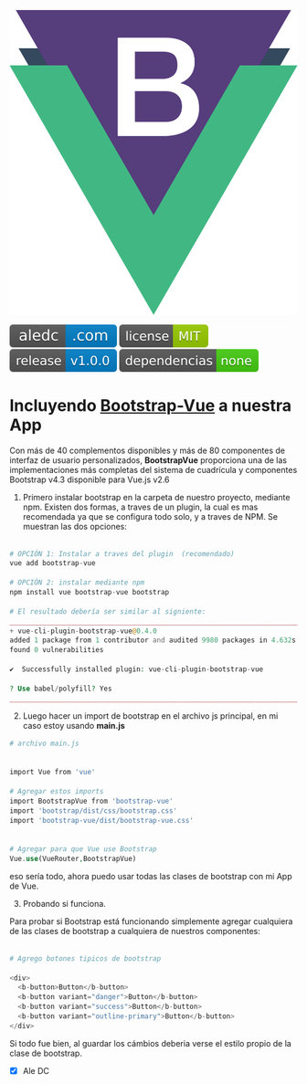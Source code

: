 ![vueJS](https://raw.githubusercontent.com/aledc7/vuejs/master/bootstrap-vue.svg)   



[![aledc.com](https://github.com/aledc7/Scrum-Certification/blob/master/recursos/aledc.com.svg)](https://aledc.com)
[![License](https://github.com/aledc7/Scrum-Certification/blob/master/recursos/mit-license.svg)](https://aledc.com)
[![GitHub release](https://github.com/aledc7/Scrum-Certification/blob/master/recursos/release.svg)](https://aledc.com)
[![Dependencies](https://github.com/aledc7/Scrum-Certification/blob/master/recursos/dependencias-none.svg)](https://aledc.com)

# Incluyendo [Bootstrap-Vue](https://bootstrap-vue.js.org/) a nuestra App

Con más de 40 complementos disponibles y más de 80 componentes de interfaz de usuario personalizados, __BootstrapVue__ proporciona una de las implementaciones más completas del sistema de cuadrícula y componentes Bootstrap v4.3 disponible para Vue.js v2.6 


1. Primero instalar bootstrap en la carpeta de nuestro proyecto, mediante npm.  Existen dos formas, a traves de un plugin, la cual es mas recomendada ya que se configura todo solo,  y a traves de NPM.  Se muestran las dos opciones:  
```php

# OPCIÓN 1: Instalar a traves del plugin  (recomendado)   
vue add bootstrap-vue

# OPCIÓN 2: instalar mediante npm
npm install vue bootstrap-vue bootstrap

# El resultado debería ser similar al signiente:
_______________________________________________________________________________________________
+ vue-cli-plugin-bootstrap-vue@0.4.0
added 1 package from 1 contributor and audited 9980 packages in 4.632s
found 0 vulnerabilities

✔  Successfully installed plugin: vue-cli-plugin-bootstrap-vue

? Use babel/polyfill? Yes
_______________________________________________________________________________________________

````

2. Luego hacer un import de bootstrap en el archivo js principal, en mi caso estoy usando __main.js__

```php
# archivo main.js


import Vue from 'vue'

# Agregar estos imports
import BootstrapVue from 'bootstrap-vue'
import 'bootstrap/dist/css/bootstrap.css'
import 'bootstrap-vue/dist/bootstrap-vue.css'


# Agregar para que Vue use Bootstrap
Vue.use(VueRouter,BootstrapVue)
````

eso sería todo, ahora puedo usar todas las clases de bootstrap con mi App de Vue.


3. Probando si funciona.

Para probar si Bootstrap está funcionando simplemente agregar cualquiera de las clases de bootstrap a cualquiera de nuestros componentes:   
```php

# Agrego botones tipicos de bootstrap

<div>
  <b-button>Button</b-button>
  <b-button variant="danger">Button</b-button>
  <b-button variant="success">Button</b-button>
  <b-button variant="outline-primary">Button</b-button>
</div>

````

Si todo fue bien, al guardar los cámbios deberia verse el estilo propio de la clase de bootstrap.

- [x] Ale DC



